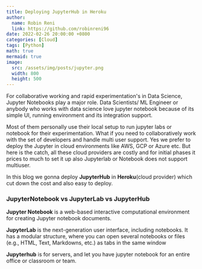 ```yaml
---
title: Deploying JupyterHub in Heroku
author:
  name: Robin Reni
  link: https://github.com/robinreni96
date: 2022-02-26 20:00:00 +0800
categories: [Cloud]
tags: [Python]
math: true
mermaid: true
image:
  src: /assets/img/posts/jupyter.png
  width: 800
  height: 500
---
```

For collaborative working and rapid experimentation's in Data Science, Jupyter Notebooks play a major role. Data Scientists/ ML Engineer or anybody who works with data science love jupyter notebook because of its simple UI, running environment and its integration support.

Most of them personally use their local setup to run jupyter labs or notebook for their experimentation. What if you need to collaboratively work with the set of developers and handle multi user support. Yes we prefer to deploy the Jupyter in cloud environments like AWS, GCP or Azure etc. But here is the catch, all these cloud providers are costly and for initial phases it prices to much to set it up also Jupyterlab or Notebook does not support multiuser.

In this blog we gonna deploy **JupyterHub** in **Heroku**(cloud provider) which cut down the cost and also easy to deploy.

### JupyterNotebook vs JupyterLab vs JupyterHub
**Jupyter Notebook** is a web-based interactive computational environment for creating Jupyter notebook documents.

**JupyterLab** is the next-generation user interface, including notebooks. It has a modular structure, where you can open several notebooks or files (e.g., HTML, Text, Markdowns, etc.) as tabs in the same window

**Jupyterhub** is for servers, and let you have jupyter notebook for an entire office or classroom or team.
